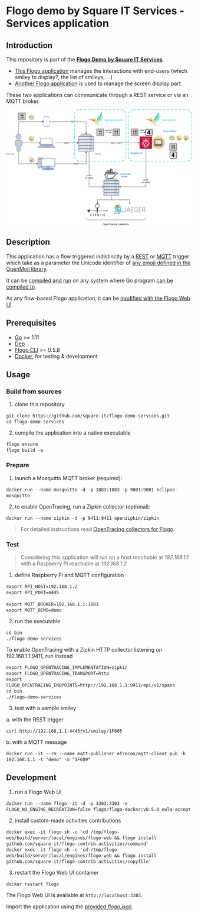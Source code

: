 # Flogo demo by Square IT Services - Services application

## Introduction

This repository is part of the [**Flogo Demo by Square IT Services**](https://github.com/square-it/flogo-demo).

* [This Flogo application](#description) manages the interactions with end-users (which smiley to display?, the list of smileys, ...)
* [Another Flogo application](https://github.com/square-it/flogo-demo-iot) is used to manage the screen display part.

These two applications can communicate through a REST service or via an MQTT broker.

![Flogo Demo architecture](https://github.com/square-it/flogo-demo/blob/master/FlogoDemo.png)

## Description

This application has a flow triggered indistinctly by a [REST](https://github.com/TIBCOSoftware/flogo-contrib/tree/master/trigger/rest) or [MQTT](https://github.com/TIBCOSoftware/flogo-contrib/tree/master/trigger/mqtt) trigger which take as a parameter the Unicode identifier of [any emoji defined in the OpenMoji library](http://openmoji.org/library.html).

It can be [compiled and run](#usage) on any system where Go program [can be compiled to](https://dave.cheney.net/2015/08/22/cross-compilation-with-go-1-5).

As any flow-based Flogo application, it can be [modified with the Flogo Web UI](#development).

## Prerequisites

* [Go](https://golang.org/) >= 1.11
* [Dep](https://github.com/golang/dep)
* [Flogo CLI](https://github.com/TIBCOSoftware/flogo-cli) >= 0.5.8
* [Docker](https://www.docker.com/), for testing & development

## Usage

### Build from sources

1. clone this repository
```
git clone https://github.com/square-it/flogo-demo-services.git
cd flogo-demo-services
```

2. compile the application into a native executable
```
flogo ensure
flogo build -e
```

### Prepare

1. launch a Mosquitto MQTT broker (required):
```
docker run --name mosquitto -d -p 1883:1883 -p 9001:9001 eclipse-mosquitto
```

2. to enable OpenTracing, run a Zipkin collector (optional):
```
docker run --name zipkin -d -p 9411:9411 openzipkin/zipkin
```
> For detailed instructions read [OpenTracing collectors for Flogo](https://github.com/square-it/flogo-opentracing-listener#collectors).

### Test

> Considering this application will run on a host reachable at *192.168.1.1* with a Raspberry Pi reachable at *192.168.1.2*
 
1. define Raspberry Pi and MQTT configuration
```
export RPI_HOST=192.168.1.2
export RPI_PORT=4445

export MQTT_BROKER=192.168.1.1:1883
export MQTT_DEMO=demo
```

2. run the executable
```
cd bin
./flogo-demo-services
```

To enable OpenTracing with a Zipkin HTTP collector listening on 192.168.1.1:9411, run instead
```
export FLOGO_OPENTRACING_IMPLEMENTATION=zipkin
export FLOGO_OPENTRACING_TRANSPORT=http
export FLOGO_OPENTRACING_ENDPOINTS=http://192.168.1.1:9411/api/v1/spans
cd bin
./flogo-demo-services
```

3. test with a sample smiley

a. with the REST trigger
```
curl http://192.168.1.1:4445/v1/smiley/1F605
```

b. with a MQTT message
```
docker run -it --rm --name mqtt-publisher efrecon/mqtt-client pub -h 192.168.1.1 -t "demo" -m "1F609"
```

## Development

1. run a Flogo Web UI
```
docker run --name flogo -it -d -p 3303:3303 -e FLOGO_NO_ENGINE_RECREATION=false flogo/flogo-docker:v0.5.8 eula-accept
```

2. install custom-made activities contributions
```
docker exec -it flogo sh -c 'cd /tmp/flogo-web/build/server/local/engines/flogo-web && flogo install github.com/square-it/flogo-contrib-activities/command'
docker exec -it flogo sh -c 'cd /tmp/flogo-web/build/server/local/engines/flogo-web && flogo install github.com/square-it/flogo-contrib-activities/copyfile'
```

3. restart the Flogo Web UI container
```
docker restart flogo
```

The Flogo Web UI is available at ```http://localhost:3303```.

Import the application using the [provided *flogo.json*](./flogo.json).
